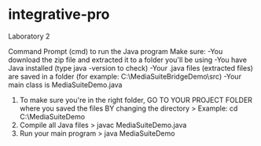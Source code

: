 # integrative-pro
Laboratory 2

Command Prompt (cmd) to run the Java program 
Make sure:
-You download the zip file and extracted it to a folder you'll be using 
-You have Java installed (type java -version to check)
-Your .java files (extracted files) are saved in a folder (for example: C:\MediaSuiteBridgeDemo\src)
-Your main class is MediaSuiteDemo.java

1. To make sure you're in the right folder, GO TO YOUR PROJECT FOLDER where you saved the files BY changing the directory >
   Example: cd C:\MediaSuiteDemo
2. Compile all Java files >
javac MediaSuiteDemo.java
3. Run your main program >
java MediaSuiteDemo
